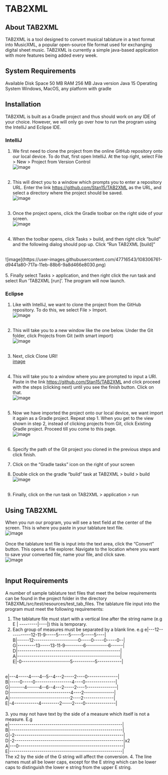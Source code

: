 # TAB2XML

## About TAB2XML
TAB2XML is a tool designed to convert musical tablature in a text format into MusicXML, a popular open-source file format used for exchanging digital sheet music.  TAB2XML is currently a simple java-based application with more features being added every week.  

## System Requirements
Available Disk Space	50 MB
RAM 256 MB
Java version Java 15
Operating System	Windows, MacOS, any platform with gradle

## Installation
TAB2XML is built as a Gradle project and thus should work on any IDE of your choice. However, we will only go over how to run the program using the IntelliJ and Eclipse IDE.

###	IntelliJ
1. We first need to clone the project from the online GitHub repository onto our local device. To do that, first open IntelliJ. At the top right, select File > New > Project from Version Control <br />
![image](https://user-images.githubusercontent.com/47716543/108306574-75215680-717a-11eb-87b2-66c5555d76ab.png) <br /> <br />

2. This will direct you to a window which prompts you to enter a repository URL. Enter the link https://github.com/Stan15/TAB2XML as the URL, and select a directory where the project should be saved. <br />
![image](https://user-images.githubusercontent.com/47716543/108306635-95e9ac00-717a-11eb-870e-6ccb131f4d6b.png) <br /> <br />

3. Once the project opens, click the Gradle toolbar on the right side of your screen. <br />
![image](https://user-images.githubusercontent.com/47716543/108306702-bf0a3c80-717a-11eb-9fb5-96e6e64075e7.png)  <br /> <br />

4. When the toolbar opens, click Tasks > build, and then right click “build” and the following dialog should pop up.  Click “Run TAB2XML [build]”
 <br />
 ![image](https://user-images.githubusercontent.com/47716543/108306761-d9441a80-717a-11eb-88b6-9a8d466e8030.png)
 <br /> <br />
 5. Finally select Tasks > application, and then right click the run task and select Run ‘TAB2XML [run]’.  The program will now launch.
 
###	Eclipse
1.	Like with IntelliJ, we want to clone the project from the GitHub repository. To do this, we select File > Import. <br />
![image](https://user-images.githubusercontent.com/47716543/108306843-08f32280-717b-11eb-9137-1b68b376eec5.png)<br /><br />

2.	This will take you to a new window like the one below. Under the Git folder, click Projects from Git (with smart import) <br />
![image](https://user-images.githubusercontent.com/47716543/108306912-2b853b80-717b-11eb-9408-6b7cef69e96d.png) <br /><br />

3.	Next, click Clone URI!<br />
[image](https://user-images.githubusercontent.com/47716543/108306970-43f55600-717b-11eb-8bea-3d1d60830f2a.png)
<br /><br />

4.	This will take you to a window where you are prompted to input a URI. Paste in the link https://github.com/Stan15/TAB2XML and click proceed with the steps (clicking next) until you see the finish button. Click on that. <br />
![image](https://user-images.githubusercontent.com/47716543/108307054-69825f80-717b-11eb-8695-152f81f9f735.png)<br /><br />

5. Now we have imported the project onto our local device, we want import it again as a Gradle project. Repeat step 1. When you get to the view shown in step 2, instead of clicking projects from Git, click Existing Gradle project. Proceed till you come to this page. <br />
![image](https://user-images.githubusercontent.com/47716543/108307299-8dde3c00-717b-11eb-9a59-bf436c2db265.png)
<br /><br />

6. Specify the path of the Git project you cloned in the previous steps and click finish.<br />
7. Click on the “Gradle tasks” icon on the right of your screen<br />
8. Double click on the gradle “build” task at TAB2XML > build > build<br />
![image](https://user-images.githubusercontent.com/47716543/108307371-ababa100-717b-11eb-937d-b96ca4451dee.png)<br /><br />
9.	Finally, click on the run task on TAB2XML > application > run

## Using TAB2XML
When you run our program, you will see a text field at the center of the screen. This is where you paste in your tablature text file.<br />
![image](https://user-images.githubusercontent.com/47716543/108307466-cda52380-717b-11eb-8fe6-d2f63aadf42a.png)<br /><br />
Once the tablature text file is input into the text area, click the “Convert” button. This opens a file explorer. Navigate to the location where you want to save your converted file, name your file, and click save.<br />
![image](https://user-images.githubusercontent.com/47716543/108307516-e6add480-717b-11eb-90f5-0ba967e9aad5.png)
<br /><br />

## Input Requirements
A number of sample tablature text files that meet the below requirements can be found in the project folder in the directory TAB2XML/src/test/resources/test_tab_files. The tablature file input into the program must meet the following requirements:
1.	The tablature file must start with a vertical line after the string name (e.g E | ---------|----|) this is temporary.
2.	Each group of measures must be separated by a blank line. e.g 
e|---12-----------12-11-9-----5-----5-----5-----5----|<br />
B|------12----------------------0-----0-----0-----0--|<br />
G|---------13-----13-11-9---------6-----------6------|<br />
D|---------------------------------------------------|<br />
A|---------------------------------------------------|<br />
E|-0------------------------5-----------5------------|<br />
<br />
e|---4-----4----4--5--4---2-----2----0---------------|<br />
B|-----0-----0------------------4----0---------------|<br />
G|-------4------4--6--4---2-----2----1---------------|<br />
D|------------------------------4----2---------------|<br />
A|------------------------------2----2---------------|<br />
E|-4------------4---------2-----2----0---------------|<br />
<br />
3.	you may not have text by the side of a measure which itself is not a measure. E.g<br />
e|--------------------------------------------------------|<br />
B|--------------------------------------------------------|<br />
G|-2------------------------------------------------------|<br />
D|-2------------------------------------------------------|x2<br />
A|---0----------------------------------------------------|<br />
E|--------------------------------------------------------|<br />
The x2 by the side of the G string will affect the conversion.
4.	The line names must all be lower caps, except for the E string which can be lower caps to distinguish the lower e string from the upper E string.







 


